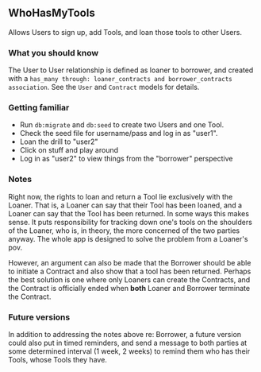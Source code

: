 ## WhoHasMyTools
Allows Users to sign up, add Tools, and loan those tools to other Users.

### What you should know
The User to User relationship is defined as loaner to borrower, and created with a 
`has_many through: loaner_contracts and borrower_contracts association`. See the `User` and `Contract` models for details.

### Getting familiar
* Run `db:migrate` and `db:seed` to create two Users and one Tool. 
* Check the seed file for username/pass and log in as "user1".  
* Loan the drill to "user2"
* Click on stuff and play around
* Log in as "user2" to view things from the "borrower" perspective

### Notes
Right now, the rights to loan and return a Tool lie exclusively with the Loaner. That is, a Loaner can say that their Tool has been
loaned, and a Loaner can say that the Tool has been returned. In some ways this makes sense. It puts responsibility for tracking down
one's tools on the shoulders of the Loaner, who is, in theory, the more concerned of the two parties anyway. The whole app is designed
to solve the problem from a Loaner's pov.

However, an argument can also be made that the Borrower should be able to initiate a Contract and also show that a tool has been returned.
Perhaps the best solution is one where only Loaners can create the Contracts, and the Contract is officially ended when **both** Loaner and
Borrower terminate the Contract.

### Future versions
In addition to addressing the notes above re: Borrower, a future version could also put in timed reminders, and send a message to both
parties at some determined interval (1 week, 2 weeks) to remind them who has their Tools, whose Tools they have.
